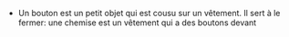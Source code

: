 - Un bouton est un petit objet qui est cousu sur un vêtement. Il sert à le fermer: une chemise est un vêtement qui a des boutons devant